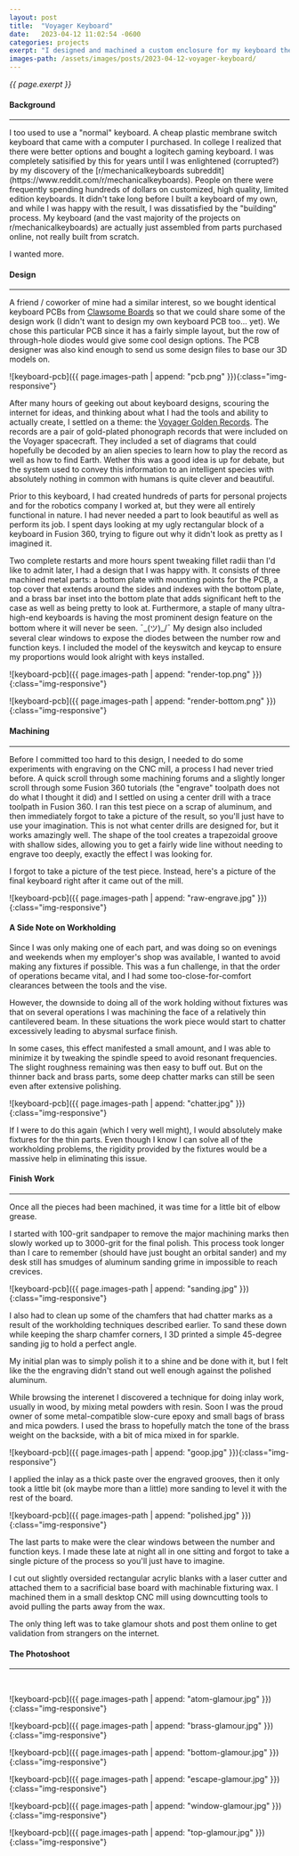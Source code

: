 ```yaml
---
layout: post
title:  "Voyager Keyboard"
date:   2023-04-12 11:02:54 -0600
categories: projects
exerpt: "I designed and machined a custom enclosure for my keyboard themed after the Voyager Spacecraft's \"Golden Record.\""
images-path: /assets/images/posts/2023-04-12-voyager-keyboard/
---
```


_{{ page.exerpt }}_

#### Background
<hr>
I too used to use a "normal" keyboard. A cheap plastic membrane switch keyboard that came with a computer I purchased. In college I realized that there were better options and bought a logitech gaming keyboard. I was completely satisified by this for years until I was enlightened (corrupted?) by my discovery of the [r/mechanicalkeyboards subreddit](https://www.reddit.com/r/mechanicalkeyboards). People on there were frequently spending hundreds of dollars on customized, high quality, limited edition keyboards. It didn't take long before I built a keyboard of my own, and while I was happy with the result, I was dissatisfied by the "building" process. My keyboard (and the vast majority of the projects on r/mechanicalkeyboards) are actually just assembled from parts purchased online, not really built from scratch. 

I wanted more.

#### Design
<hr>

A friend / coworker of mine had a similar interest, so we bought identical keyboard PCBs from [Clawsome Boards](https://www.clawboards.xyz/) so that we could share some of the design work (I didn't want to design my own keyboard PCB too... yet). We chose this particular PCB since it has a fairly simple layout, but the row of through-hole diodes would give some cool design options. The PCB designer was also kind enough to send us some design files to base our 3D models on.

![keyboard-pcb]({{ page.images-path | append: "pcb.png" }}){:class="img-responsive"}

After many hours of geeking out about keyboard designs, scouring the internet for ideas, and thinking about what I had the tools and ability to actually create, I settled on a theme: the [Voyager Golden Records](https://en.wikipedia.org/wiki/Voyager_Golden_Record). The records are a pair of gold-plated phonograph records that were included on the Voyager spacecraft. They included a set of diagrams that could hopefully be decoded by an alien species to learn how to play the record as well as how to find Earth. Wether this was a good idea is up for debate, but the system used to convey this information to an intelligent species with absolutely nothing in common with humans is quite clever and beautiful.

Prior to this keyboard, I had created hundreds of parts for personal projects and for the robotics company I worked at, but they were all entirely functional in nature. I had never needed a part to look beautiful as well as perform its job. I spent days looking at my ugly rectangular block of a keyboard in Fusion 360, trying to figure out why it didn't look as pretty as I imagined it. 

Two complete restarts and more hours spent tweaking fillet radii than I'd like to admit later, I had a design that I was happy with. It consists of three machined metal parts: a bottom plate with mounting points for the PCB, a top cover that extends around the sides and indexes with the bottom plate, and a brass bar inset into the bottom plate that adds significant heft to the case as well as being pretty to look at. Furthermore, a staple of many ultra-high-end keyboards is having the most prominent design feature on the bottom where it will never be seen. ¯\_(ツ)_/¯ My design also included several clear windows to expose the diodes between the number row and function keys. I included the model of the keyswitch and keycap to ensure my proportions would look alright with keys installed.

![keyboard-pcb]({{ page.images-path | append: "render-top.png" }}){:class="img-responsive"}

![keyboard-pcb]({{ page.images-path | append: "render-bottom.png" }}){:class="img-responsive"}

#### Machining
<hr>

Before I committed too hard to this design, I needed to do some experiments with engraving on the CNC mill, a process I had never tried before. A quick scroll through some machining forums and a slightly longer scroll through some Fusion 360 tutorials (the "engrave" toolpath does not do what I thought it did) and I settled on using a center drill with a trace toolpath in Fusion 360. I ran this test piece on a scrap of aluminum, and then immediately forgot to take a picture of the result, so you'll just have to use your imagination. This is not what center drills are designed for, but it works amazingly well. The shape of the tool creates a trapezoidal groove with shallow sides, allowing you to get a fairly wide line without needing to engrave too deeply, exactly the effect I was looking for.

I forgot to take a picture of the test piece. Instead, here's a picture of the final keyboard right after it came out of the mill.

![keyboard-pcb]({{ page.images-path | append: "raw-engrave.jpg" }}){:class="img-responsive"}

#### A Side Note on Workholding
Since I was only making one of each part, and was doing so on evenings and weekends when my employer's shop was available, I wanted to avoid making any fixtures if possible. This was a fun challenge, in that the order of operations became vital, and I had some too-close-for-comfort clearances between the tools and the vise.

However, the downside to doing all of the work holding without fixtures was that on several operations I was machining the face of a relatively thin cantilevered beam. In these situations the work piece would start to chatter excessively leading to abysmal surface finish.

In some cases, this effect manifested a small amount, and I was able to minimize it by tweaking the spindle speed to avoid resonant frequencies. The slight roughness remaining was then easy to buff out. But on the thinner back and brass parts, some deep chatter marks can still be seen even after extensive polishing.

![keyboard-pcb]({{ page.images-path | append: "chatter.jpg" }}){:class="img-responsive"}

If I were to do this again (which I very well might), I would absolutely make fixtures for the thin parts. Even though I know I can solve all of the workholding problems, the rigidity provided by the fixtures would be a massive help in eliminating this issue.

#### Finish Work
<hr>

Once all the pieces had been machined, it was time for a little bit of elbow grease.

I started with 100-grit sandpaper to remove the major machining marks then slowly worked up to 3000-grit for the final polish. This process took longer than I care to remember (should have just bought an orbital sander) and my desk still has smudges of aluminum sanding grime in impossible to reach crevices.

![keyboard-pcb]({{ page.images-path | append: "sanding.jpg" }}){:class="img-responsive"}

I also had to clean up some of the chamfers that had chatter marks as a result of the workholding techniques described earlier. To sand these down while keeping the sharp chamfer corners, I 3D printed a simple 45-degree sanding jig to hold a perfect angle.

My initial plan was to simply polish it to a shine and be done with it, but I felt like the the engraving didn't stand out well enough against the polished aluminum.

While browsing the interenet I discovered a technique for doing inlay work, usually in wood, by mixing metal powders with resin. Soon I was the proud owner of some metal-compatible slow-cure epoxy and small bags of brass and mica powders. I used the brass to hopefully match the tone of the brass weight on the backside, with a bit of mica mixed in for sparkle.

![keyboard-pcb]({{ page.images-path | append: "goop.jpg" }}){:class="img-responsive"}

I applied the inlay as a thick paste over the engraved grooves, then it only took a little bit (ok maybe more than a little) more sanding to level it with the rest of the board.

![keyboard-pcb]({{ page.images-path | append: "polished.jpg" }}){:class="img-responsive"}

The last parts to make were the clear windows between the number and function keys. I made these late at night all in one sitting and forgot to take a single picture of the process so you'll just have to imagine.

I cut out slightly oversided rectangular acrylic blanks with a laser cutter and attached them to a sacrificial base board with machinable fixturing wax. I machined them in a small desktop CNC mill using downcutting tools to avoid pulling the parts away from the wax. 

The only thing left was to take glamour shots and post them online to get validation from strangers on the internet.

#### The Photoshoot
<hr>
<br>

![keyboard-pcb]({{ page.images-path | append: "atom-glamour.jpg" }}){:class="img-responsive"}

![keyboard-pcb]({{ page.images-path | append: "brass-glamour.jpg" }}){:class="img-responsive"}

![keyboard-pcb]({{ page.images-path | append: "bottom-glamour.jpg" }}){:class="img-responsive"}

![keyboard-pcb]({{ page.images-path | append: "escape-glamour.jpg" }}){:class="img-responsive"}

![keyboard-pcb]({{ page.images-path | append: "window-glamour.jpg" }}){:class="img-responsive"}

![keyboard-pcb]({{ page.images-path | append: "top-glamour.jpg" }}){:class="img-responsive"}